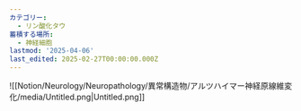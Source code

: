 ```yaml
---
カテゴリー:
  - リン酸化タウ
蓄積する場所:
  - 神経細胞
lastmod: '2025-04-06'
last_edited: 2025-02-27T00:00:00.000Z
---
```


![[Notion/Neurology/Neuropathology/異常構造物/アルツハイマー神経原線維変化/media/Untitled.png|Untitled.png]]
